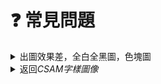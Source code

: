 # ❓ 常見問題

<details>

<summary>出圖效果差，全白全黑圖，色塊圖</summary>

有可能是直接複製其他平台的prompt（Midjourney,SD WebUI,其他APP）

提示詞包含插件（LoRa，多模型）

權重累計，單個太大（大於1.5，累計大於20）

提示詞太長（大於200）

</details>

<details>

<summary>返回<em>CSAM字樣圖像</em></summary>

因為檢測到了兒童澀情，兒童澀情是不道德的。如果你認為是誤判，請嘗試將prompt縮短到150以內

</details>

